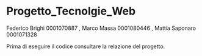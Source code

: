 # Progetto_Tecnolgie_Web
Federico Brighi 0001070887 , Marco Massa 0001080446 , Mattia Saponaro 0001071328

Prima di eseguire il codice consultare la relazione del progetto.
